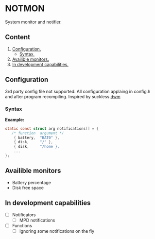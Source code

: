 # NOTMON
System monitor and notifier.

## Content
1. [ Configuration. ](#conf)
	+ [ Syntax. ](#syntax)
2. [ Availible monitors. ](#mons)
3. [ In development capabilities. ](#dev)

<a name="conf"></a>
## Configuration
3rd party config file not supported.
All configuration applaing in config.h and after program recompiling.
Inspired by suckless [dwm](https://dwm.suckless.org/)
<a name="syntax"></a>
### Syntax
**Example:**
```C
static const struct arg notifications[] = {
   /* function	argument */
	{ battery,	"BAT0" },
	{ disk,		"/" },
	{ disk,		"/home },
	...
};
```

<a name="mons"></a>
## Availible monitors
+ Battery percentage
+ Disk free space

<a name="dev"></a>
## In development capabilities
- [ ] Notificators
	- [ ] MPD notifications
- [ ] Functions
	- [ ] Ignoring some notifications on the fly
